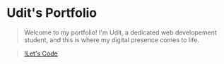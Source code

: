 # Udit's Portfolio

> Welcome to my portfolio! I'm Udit, a dedicated web developement student, and this is where my digital presence comes to life.

> [!Let's Code](https://youtube.com/@CodewithUdit?si=Z_7Nnbsq95ku5nZd)
